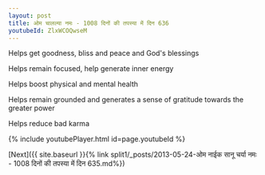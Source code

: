 ```yaml
---
layout: post
title: ओम चालल्या नमः - 1008 दिनों की तपस्या में दिन 636
youtubeId: ZlxWCOQwseM
---
```

 
 
Helps get goodness, bliss and peace and God's blessings
 
Helps remain focused, help generate inner energy 
 
Helps boost physical and mental health 
 
Helps remain grounded and generates a sense of gratitude towards the greater power 
 
Helps reduce bad karma
 
 
 
 


{% include youtubePlayer.html id=page.youtubeId %}
 
[Next]({{ site.baseurl }}{% link  split1/_posts/2013-05-24-ओम नाईक सानू चर्या नमः - 1008 दिनों की तपस्या में दिन 635.md%})
 
